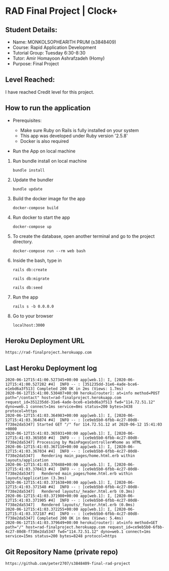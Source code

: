 
# RAD Final Project | Clock+

## Student Details:

- Name: MONKOLSOPHEARITH PRUM (s3848409)
- Course: Rapid Application Development
- Tutorial Group: Tuesday 6:30-8:30
- Tutor: Amir Homayoon Ashrafzadeh (Homy)
- Purpose: Final Project

## Level Reached:

I have reached Credit level for this project.

## How to run the application

- Prerequisites:
    - Make sure Ruby on Rails is fully installed on your system
    - This app was developed under Ruby version '2.5.8'
    - Docker is also required

- Run the App on local machine

1. Run bundle install on local machine
    ```
    bundle install
    ```
2. Update the bundler
    ```
    bundle update
    ```
3. Build the docker image for the app
    ```
    docker-compose build
    ```
4. Run docker to start the app
    ```
    docker-compose up
    ```
5. To create the database, open another terminal and go to the project directory.
    ```
    docker-compose run --rm web bash
    ```
6. Inside the bash, type in
    ```
    rails db:create
    ```
    ```
    rails db:migrate
    ```
    ```
    rails db:seed
    ```
7. Run the app
    ```
    rails s -b 0.0.0.0
    ```
8. Go to your browser
    ```
    localhost:3000
    ```


## Heroku Deployment URL

```
https://rad-finalproject.herokuapp.com
```

## Last Heroku Deployment log

```
2020-06-12T15:41:00.527345+00:00 app[web.1]: I, [2020-06-12T15:41:00.527282 #4]  INFO -- : [351235dd-31e6-4ade-bce6-e1ebd6a3f513] Completed 200 OK in 2ms (Views: 1.7ms)
2020-06-12T15:41:00.530407+00:00 heroku[router]: at=info method=POST path="/contact" host=rad-finalproject.herokuapp.com request_id=351235dd-31e6-4ade-bce6-e1ebd6a3f513 fwd="114.72.51.12" dyno=web.1 connect=1ms service=8ms status=200 bytes=3438 protocol=https
2020-06-12T15:41:03.364983+00:00 app[web.1]: I, [2020-06-12T15:41:03.364874 #4]  INFO -- : [ce9eb5b0-6fbb-4c27-80d8-f738e2da5347] Started GET "/" for 114.72.51.12 at 2020-06-12 15:41:03 +0000
2020-06-12T15:41:03.365931+00:00 app[web.1]: I, [2020-06-12T15:41:03.365850 #4]  INFO -- : [ce9eb5b0-6fbb-4c27-80d8-f738e2da5347] Processing by MainPagesController#home as HTML
2020-06-12T15:41:03.367110+00:00 app[web.1]: I, [2020-06-12T15:41:03.367034 #4]  INFO -- : [ce9eb5b0-6fbb-4c27-80d8-f738e2da5347]   Rendering main_pages/home.html.erb within layouts/application
2020-06-12T15:41:03.370488+00:00 app[web.1]: I, [2020-06-12T15:41:03.370413 #4]  INFO -- : [ce9eb5b0-6fbb-4c27-80d8-f738e2da5347]   Rendered main_pages/home.html.erb within layouts/application (3.3ms)
2020-06-12T15:41:03.371638+00:00 app[web.1]: I, [2020-06-12T15:41:03.371548 #4]  INFO -- : [ce9eb5b0-6fbb-4c27-80d8-f738e2da5347]   Rendered layouts/_header.html.erb (0.3ms)
2020-06-12T15:41:03.371980+00:00 app[web.1]: I, [2020-06-12T15:41:03.371905 #4]  INFO -- : [ce9eb5b0-6fbb-4c27-80d8-f738e2da5347]   Rendered layouts/_footer.html.erb (0.0ms)
2020-06-12T15:41:03.372255+00:00 app[web.1]: I, [2020-06-12T15:41:03.372187 #4]  INFO -- : [ce9eb5b0-6fbb-4c27-80d8-f738e2da5347] Completed 200 OK in 6ms (Views: 5.4ms)
2020-06-12T15:41:03.379649+00:00 heroku[router]: at=info method=GET path="/" host=rad-finalproject.herokuapp.com request_id=ce9eb5b0-6fbb-4c27-80d8-f738e2da5347 fwd="114.72.51.12" dyno=web.1 connect=1ms service=15ms status=200 bytes=8248 protocol=https
```

## Git Repository Name (private repo)

```
https://github.com/peter2707/s3848409-final-rad-project
```
